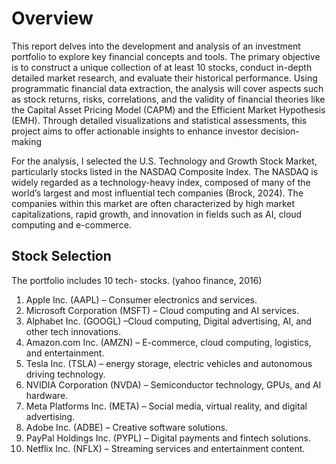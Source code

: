 # Overview 
This report delves into the development and analysis of an investment portfolio to 
explore key financial concepts and tools. The primary objective is to construct a unique 
collection of at least 10 stocks, conduct in-depth detailed market research, and 
evaluate their historical performance. Using programmatic financial data extraction, 
the analysis will cover aspects such as stock returns, risks, correlations, and the validity 
of financial theories like the Capital Asset Pricing Model (CAPM) and the Efficient Market 
Hypothesis (EMH). Through detailed visualizations and statistical assessments, this 
project aims to offer actionable insights to enhance investor decision-making 
 
For the analysis, I selected the U.S. Technology and Growth Stock Market, particularly 
stocks listed in the NASDAQ Composite Index. The NASDAQ is widely regarded as a 
technology-heavy index, composed of many of the world’s largest and most influential 
tech companies (Brock, 2024). The companies within this market are often characterized 
by high market capitalizations, rapid growth, and innovation in fields such as AI, cloud 
computing and e-commerce. 

## Stock Selection 
The portfolio includes 10 tech- stocks. (yahoo finance, 2016) 
1. Apple Inc. (AAPL) – Consumer electronics and services. 
2. Microsoft Corporation (MSFT) – Cloud computing and AI services. 
3. Alphabet Inc. (GOOGL) –Cloud computing, Digital advertising, AI, and other tech 
innovations. 
4. Amazon.com Inc. (AMZN) – E-commerce, cloud computing, logistics, and 
entertainment. 
5. Tesla Inc. (TSLA) – energy storage, electric vehicles and autonomous driving 
technology. 
6. NVIDIA Corporation (NVDA) – Semiconductor technology, GPUs, and AI hardware. 
7. Meta Platforms Inc. (META) – Social media, virtual reality, and digital advertising. 
8. Adobe Inc. (ADBE) – Creative software solutions. 
9. PayPal Holdings Inc. (PYPL) – Digital payments and fintech solutions. 
10. Netflix Inc. (NFLX) – Streaming services and entertainment content. 
